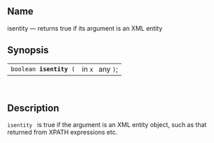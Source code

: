 <div>

<div>

</div>

<div>

## Name

isentity — returns true if its argument is an XML entity

</div>

<div>

## Synopsis

<div>

|                              |                  |
|------------------------------|------------------|
| `boolean `**`isentity`**` (` | in `x ` any `)`; |

<div>

 

</div>

</div>

</div>

<div>

## Description

`isentity ` is true if the argument is an XML entity object, such as
that returned from XPATH expressions etc.

</div>

</div>
